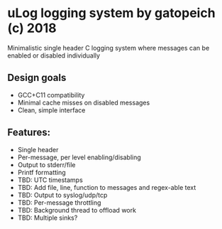 # uLog logging system by gatopeich (c) 2018
Minimalistic single header C logging system where messages can be enabled or disabled individually

## Design goals
- GCC+C11 compatibility
- Minimal cache misses on disabled messages
- Clean, simple interface

## Features:
- Single header
- Per-message, per level enabling/disabling
- Output to stderr/file
- Printf formatting
- TBD: UTC timestamps
- TBD: Add file, line, function to messages and regex-able text
- TBD: Output to syslog/udp/tcp
- TBD: Per-message throttling
- TBD: Background thread to offload work
- TBD: Multiple sinks?
